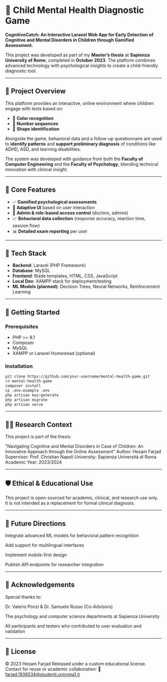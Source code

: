 # 🧠 Child Mental Health Diagnostic Game

**CognitiveCatch: An Interactive Laravel Web App for Early Detection of Cognitive and Mental Disorders in Children through Gamified Assessment.**

This project was developed as part of my **Master’s thesis** at **Sapienza University of Rome**, completed in **October 2023**. The platform combines advanced technology with psychological insights to create a child-friendly diagnostic tool.

---

## 📘 Project Overview

This platform provides an interactive, online environment where children engage with tests based on:
- 🎨 **Color recognition**
- 🔢 **Number sequences**
- 🔺 **Shape identification**

Alongside the game, behavioral data and a follow-up questionnaire are used to **identify patterns** and **support preliminary diagnosis** of conditions like ADHD, ASD, and learning disabilities.

The system was developed with guidance from both the **Faculty of Computer Engineering** and the **Faculty of Psychology**, blending technical innovation with clinical insight.

---

## 🧪 Core Features

- ✅ **Gamified psychological assessments**
- 🧩 **Adaptive UI** based on user interaction
- 🔐 **Admin & role-based access control** (doctors, admins)
- 📈 **Behavioral data collection** (response accuracy, reaction time, session flow)
- 📊 **Detailed exam reporting** per user

---

## 🧰 Tech Stack

- **Backend**: Laravel (PHP Framework)
- **Database**: MySQL
- **Frontend**: Blade templates, HTML, CSS, JavaScript
- **Local Dev**: XAMPP stack for deployment/testing
- **ML Models (planned)**: Decision Trees, Neural Networks, Reinforcement Learning

---

## 🚀 Getting Started

### Prerequisites
- PHP >= 8.1
- Composer
- MySQL
- XAMPP or Laravel Homestead (optional)

### Installation

```bash
git clone https://github.com/your-username/mental-health-game.git
cd mental-health-game
composer install
cp .env.example .env
php artisan key:generate
php artisan migrate
php artisan serve

```

---

## 🧑‍🏫 Research Context
This project is part of the thesis:

"Navigating Cognitive and Mental Disorders in Case of Children: An Innovative Approach through the Online Assessment"
Author: Hesam Farjad
Supervisor: Prof. Christian Napoli
University: Sapienza Università di Roma
Academic Year: 2023/2024

---

## 🛡️ Ethical & Educational Use
This project is open-sourced for academic, clinical, and research use only. It is not intended as a replacement for formal clinical diagnosis.

---

## 🌱 Future Directions
Integrate advanced ML models for behavioral pattern recognition

Add support for multilingual interfaces

Implement mobile-first design

Publish API endpoints for researcher integration

---

## 🤝 Acknowledgements
Special thanks to:

Dr. Valerio Ponzi & Dr. Samuele Russo (Co-Advisors)

The psychology and computer science departments at Sapienza University

All participants and testers who contributed to user evaluation and validation


---

## 📄 License
© 2023 Hesam Farjad
Released under a custom educational license. Contact for reuse or academic collaboration:
📧 farjad.1938534@studenti.uniroma1.it
